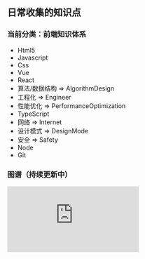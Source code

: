 ## 日常收集的知识点

### 当前分类：前端知识体系

+ Html5
+ Javascript
+ Css 
+ Vue
+ React
+ 算法/数据结构 => AlgorithmDesign
+ 工程化 => Engineer
+ 性能优化 => PerformanceOptimization
+ TypeScript
+ 网络 => Internet
+ 设计模式 => DesignMode
+ 安全 => Safety
+ Node
+ Git

### 图谱（持续更新中）

![前端知识体系](https://github.com/carl-G/CodeRepository/blob/master/Resource/前端知识体系.pdf)



